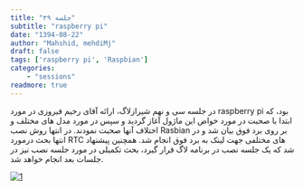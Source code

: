 ```yaml
---
title: "جلسه ۳۹"
subtitle: "raspberry pi"
date: "1394-08-22"
author: "Mahshid, mehdiMj"
draft: false
tags: ['raspberry pi', 'Raspbian']
categories:
    - "sessions"
readmore: true
---
```

در جلسه سی و نهم شیرازلاگ، ارائه آقای رحیم فیروزی در مورد raspberry pi بود، که ابتدا با صحبت در مورد خواص این ماژول آغاز گردید و سپس در مورد مدل های مختلف و اختلاف آنها صحبت نمودند. در انتها روش نصب Rasbian بر روی برد فوق بیان شد و در انتها بحث درمورد RTC های مختلفی جهت لینک به برد فوق انجام شد. همچنین پیشنهاد شد که یک جلسه نصب در برنامه لاگ قرار گیرد، بحث تکمیلی در مورد جلسه نصب نیز در جلسات بعد انجام خواهد شد.

<!--FIXME missing file [rasp](https://shirazlug.ir/wp-content/uploads/2015/11/rasp.zip)-->

[![1](../../img/96e005b4-fdbb-11e6-86dd-a088b4d860141488289281.3354676.jpeg)](../../img/96e005b4-fdbb-11e6-86dd-a088b4d860141488289281.3354676.jpeg)
